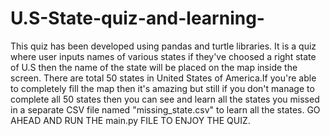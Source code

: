 # U.S-State-quiz-and-learning-

This quiz has been developed using pandas and turtle libraries.
It is a quiz where user inputs names of various states if they've choosed a right state of U.S then the name of the state will be placed on the map inside the screen.
There are total 50 states in United States of America.If you're able to completely fill the map then it's amazing but still if you don't manage to complete all 50 states then you can see and learn all the states you missed in a separate CSV file named "missing_state.csv" to learn all the states.
GO AHEAD AND RUN THE main.py FILE TO ENJOY THE QUIZ.
